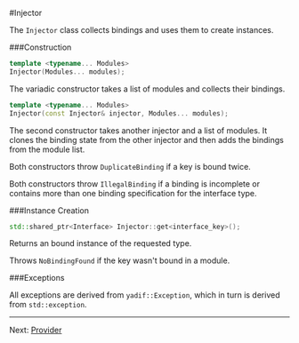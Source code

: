 #Injector

The `Injector` class collects bindings and uses them to create instances.

###Construction

```c++
template <typename... Modules>
Injector(Modules... modules);
```

The variadic constructor takes a list of modules and collects their bindings.


```c++
template <typename... Modules>
Injector(const Injector& injector, Modules... modules);
```

The second constructor takes another injector and a list of modules. It clones the binding state from the other injector and then adds the bindings from the module list.

Both constructors throw `DuplicateBinding` if a key is bound twice.

Both constructors throw `IllegalBinding` if a binding is incomplete or contains more than one  binding specification for the interface type.


###Instance Creation

```c++
std::shared_ptr<Interface> Injector::get<interface_key>();
```

Returns an bound instance of the requested type.

Throws `NoBindingFound` if the key wasn't bound in a module.


###Exceptions

All exceptions are derived from `yadif::Exception`, which in turn is derived from `std::exception`.

---

Next: [Provider](reference_provider.md)
